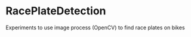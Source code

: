 RacePlateDetection
==================

Experiments to use image process (OpenCV) to find race plates on bikes
